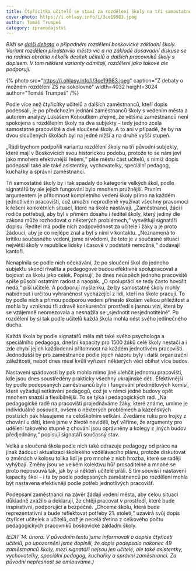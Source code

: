 ```yaml
---
title: Čtyřicítka učitelů se staví za rozdělení školy na tři samostatné subjekty
cover-photo: https://i.ohlasy.info/i/3ce19983.jpeg
author: Tomáš Trumpeš
category: zpravodajství
---
```


*Blíží se [další debata](https://www.facebook.com/events/397081656054867) o případném rozdělení boskovické základní školy. Variant rozdělení představilo město víc a na základě dosavadní diskuse se na radnici obrátilo několik desítek učitelů a dalších pracovníků školy s dopisem. V tom některé varianty odmítají, rozdělení jako takové ale podporují.*

{% photo src="https://i.ohlasy.info/i/3ce19983.jpeg" caption="Z debaty o možném rozdělení ZŠ na sokolovně" width=4032 height=3024 author="Tomáš Trumpeš" /%}

Podle více než čtyřicítky učitelů a dalších zaměstnanců, kteří dopis podepsali, je po předchozím jednání zaměstnanců školy s vedením města a autorem analýzy Lukášem Kohoutkem zřejmé, že většina zaměstnanců není spokojena s rozdělením školy na dva subjekty – tedy jedno zcela samostatné pracoviště a dvě sloučené školy. A to ani v případě, že by na dvou sloučených školách byl na jedné nižší a na druhé vyšší stupeň.

„Rádi bychom podpořili variantu rozdělení školy na tři původní subjekty, které mají v Boskovicích svou historickou podobu, protože to se nám jeví jako mnohem efektivnější řešení,“ píše městu část učitelů, s nimiž dopis podepsali také ale také asistentky, vychovatelky, speciální pedagog, kuchařky a správní zaměstnanci.

Tři samostatné školy by i tak spadaly do kategorie velkých škol, podle signatářů by ale jejich fungování bylo mnohem pružnější. Prvním argumentem je přítomnost kompletního vedení školy přímo na každém jednotlivém pracovišti, což umožní neprodleně využívat všechny pravomoci k řešení konkrétních situací, které na škole nastávají. „Zaměstnanci, žáci i rodiče potřebují, aby byl v přímém dosahu i ředitel školy, který jediný dle zákona může rozhodovat o některých problémech,“ vysvětlují signatáři dopisu. Ředitel má podle nich zodpovědnost za učitele i žáky a je proto žádoucí, aby je co nejlépe znal a byl s nimi v kontaktu. „Neznamená to kritiku současného vedení, jsme si vědomi, že toto je v současné situaci největší školy v republice lidsky i časově v podstatě nemožné,“ dodávají kantoři.

Nenaplnila se podle nich očekávání, že po sloučení škol do jednoho subjektu skončí rivalita a pedagogové budou efektivně spolupracovat a bojovat za školu jako celek. Popisují, že dnes neúspěch jednoho pracoviště spíše působí ostatním radost a naopak. „O spolupráci se tedy často hovořit nedá,“ píší učitelé. A podporují myšlenku, že by samostatné školy mohly nabídnout i určitou vyhraněnost vycházející z lidí, kteří na škole pracují. To by podle nich s přímou podporou vedení přineslo školám velkou příležitost a mohla by vzniknou tři zdravě konkurenční prostředí s jasnou vizí, která by se vzájemně neomezovala a nesnažila se „sjednotit nesjednotitelné“. Po rozdělení by si tak podle učitelů každá škola mohla nést svého jedinečného ducha.

Každá škola by podle signatářů měla mít také svého psychologa a speciálního pedagoga, dnešní kapacity pro 1500 žáků celé školy nestačí a i zde chybí jejich každodenní přítomnost na každém jednotlivém pracovišti. Jednodušší by pro zaměstnance podle jejich názoru byly i další organizační záležitosti, neboť dnes musí kvůli vyřízení některých věcí obíhat více budov.

Nastavení spádovosti by pak mohlo mimo jiné ulehčit jednomu pracovišti, kde jsou dnes soustředěny prakticky všechny ukrajinské děti. Efektivnější by podle podepsaných zaměstnanců bylo i fungování předmětových komisí, které vyžadují setkávání pedagogů, což je v rámci jedné budovy opět mnohem snazší a flexibilnější. To se týká i pedagogických rad. „Na pedagogické radě na pracovišti projednáváme žáky, které známe, umíme je individuálně posoudit, ovšem o některých problémech a kázeňských postizích pak hlasujeme na celoškolním setkání. Zvedáme ruku pro trojky z chování u dětí, které jsme v životě neviděli, byť věříme, že argumenty pro udělení takového stupně z chování jsou oprávněny a kolegy z jiných budov předjednány,“ popisují signatáři současný stav.

Velká a sloučená škola podle nich také odrazuje pedagogy od práce na jinak žádoucí aktualizaci školského vzdělávacího plánu, protože diskutovat o změnách v kolosu tolika lidí je pro mnohé z nich hrozba, které se raději vyhýbají. Změny jsou ve velkém kolektivu hůř prosaditelné a mnohé se proto neposouvá tak, jak by si někteří učitelé přáli. S tím souvisí i nastavení kapacity škol – i ta by podle podepsaných zaměstnanců po rozdělení mohla být nastavena efektivněji podle potřeb jednotlivých pracovišť.

Podepsaní zaměstnanci na závěr žádají vedení města, aby celou situaci důkladně zvážilo a deklarují, že chtějí pracovat v prostředí, které bude inspirativní, podporující a bezpečné. „Chceme školu, která bude reprezentativní a bude reflektovat potřeby 21. století,“ uzavírá svůj dopis čtyřicet učitelek a učitelů, což je necelá třetina z celkového počtu pedagogických pracovníků boskovické základní školy.

*(EDIT 14. února: V původním textu jsme informovali o dopise čtyřiceti učitelů, po upozornění jsme doplnili, že dopis podepsalo nakonec 49 zaměstnanců školy, mezi signatáři nejsou jen učitelé, ale také asistentky, vychovatelky, speciální pedagog, kuchařky a správní zaměstnanci. Za původní nepřesnost se omlouváme.)*
